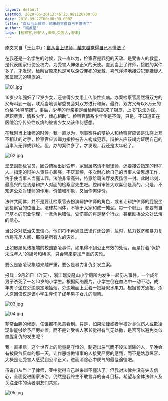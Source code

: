 ```yaml
---
layout: default
Lastmod: 2020-06-26T13:46:25.981120+00:00
date: 2018-09-22T00:00:00.000Z
title: "自从当上律师，越来越觉得自己不懂法了"
author: "端点星"
tags: [检察官,辩护人,律师,受害人,法律]
---
```


原文来自「王亚中」：[自从当上律师，越来越觉得自己不懂法了](http://wechatscope.jmsc.hku.hk:8000/html?fn=gh_75c5847b7a7d_2018-09-22_2649893036_F1r7KSXNes.y.tar.gz)

在我还是一名学生的时候，我一直以为，检察官是罪犯的天敌、是受害人的救星，是代表国家行使公权力，为受害人伸张正义的天使。直到当上了律师，接触的案件多了，才发现，检察官原来也是可以深受罪犯的爱戴、喜气洋洋地接受犯罪嫌疑人家属赠送的锦旗的。

![01.jpg](https://images.weserv.nl/?url=https%3A//i.loli.net/2018/09/23/5ba72594095c4.jpg)

16岁少年强奸了17岁少女，还害得少女患上传染性疾病。办案检察官居然将双方的父母叫到一起，联系当地调解委员会对双方进行和解，最终，双方父母以8万元的价格“冰释前嫌”。事后，少年的母亲更是给检察院送来了锦旗，上书“执法为民、尽职尽责、情系少年、倾心相助”。检察官情系少年倒是不假，只是，不知道正在医院治疗传染性疾病的被害少女又该作何感想。

在我刚当上律师的时候，我一直以为，刑事案件的辩护人和检察官应该是法庭上互不相让的对手，检察官应该竭力指控被告人构成犯罪，辩护人应该竭力证明自己的当事人无罪或罪轻。但，办的案件多了，才发现，我还是太年轻了。

![02.jpg](https://images.weserv.nl/?url=https%3A//i.loli.net/2018/09/23/5ba725940a108.jpg)

堂堂副部级官员，因受贿案出庭受审，家里居然请不起律师，还要接受指定的辩护人。指定的辩护人责任心超强，不厌其烦，多次耐心给自己的当事人做思想工作，终于使当事人当庭认罪。法院非常高兴，特意给司法厅发表扬信一封。此时此刻，最高兴的应该是辩护人对面的检察官先生吧。控辩审皆大欢喜倒是真的，只是，不知道公众对律师的作用、价值和印象，又当作何评价。

法律共同体，并不是要让检察官去扮演辩护律师的角色，或者让辩护律师的屁股坐到检察官的位置上。法律共同体，不等于大家和成一摊泥。每一个职业，都要有自己基本的职业伦理，一旦角色错位，受伤害的将是整个行业，甚至动摇公众对法治的信心。

当公众对法治失去信心，他们将不再通过法律讨还公道，届时，私力救济和暴力复仇将充斥人间，那将是所有人的灾难。

正如屡屡见诸报端的校园霸凌事件，如果得不到公正有效的处理，而是打着“保护未成年人”的旗号和稀泥，只会带来更加严重的灾难。

要么是霸凌现象越来越严重，要么是暴力复仇引发血案。

报载：9月21日（昨天），浙江瑞安隆山小学厕所内发生一起伤人事件。一个成年男子杀死了一名10岁的小学生。根据网络图片，小学生倒在血泊中一动不动，成年男子坐在旁边淡定地抽烟，旁边地面上丢着一把疑似水果刀。根据警方通报，杀人原因仅仅是该小学生弄伤了成年男子女儿的眼睛。

![03.jpg](https://images.weserv.nl/?url=https%3A//i.loli.net/2018/09/23/5ba72593c42f8.jpg)

![04.jpg](https://images.weserv.nl/?url=https%3A//i.loli.net/2018/09/23/5ba72593f1e0e.jpg)

非常血腥的惨剧，任谁都不愿意看到。只是，如果法律或者学校对类似伤人或欺凌现象能够给予严厉处置，而不是让受害人家长觉得有气无处撒，是否可以避免类似血腥复仇的发生呢？

我一直相信，这个世界上的能量是守恒的，制造出戾气而不设法消除的人，早晚会有被戾气反噬的那一天。让作恶或做错事的人接受严厉的惩罚，而不是姑息纵容，大概是让受害人感受到公平正义，进而消除心中戾气的最佳途径吧。

虽说自从当上了律师，亚中觉得自己越来越不懂法了。但我对法律并没有失去信心，全面促进国家法治，仍然是我终生不敢言弃的奋斗目标。希望与全体法律人及关注亚中的读者朋友们共勉。

![05.jpg](https://images.weserv.nl/?url=https%3A//i.loli.net/2018/09/23/5ba72593cc9d7.jpg)

